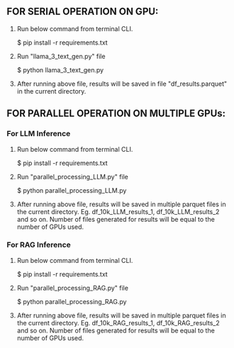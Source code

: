 ## FOR SERIAL OPERATION ON GPU:

1. Run below command from terminal CLI.

      $ pip install -r requirements.txt

2. Run "llama_3_text_gen.py" file
   
      $ python llama_3_text_gen.py
   
3. After running above file, results will be saved in file "df_results.parquet" in the current directory.


## FOR PARALLEL OPERATION ON MULTIPLE GPUs:

### For LLM Inference
1. Run below command from terminal CLI.

      $ pip install -r requirements.txt

2. Run "parallel_processing_LLM.py" file
   
      $ python parallel_processing_LLM.py
   
3. After running above file, results will be saved in multiple parquet files in the current directory. Eg. df_10k_LLM_results_1, df_10k_LLM_results_2 and so on. Number of files generated for results will be equal to the number of GPUs used.

### For RAG Inference
1. Run below command from terminal CLI.

      $ pip install -r requirements.txt

2. Run "parallel_processing_RAG.py" file
   
      $ python parallel_processing_RAG.py
   
3. After running above file, results will be saved in multiple parquet files in the current directory. Eg. df_10k_RAG_results_1, df_10k_RAG_results_2 and so on. Number of files generated for results will be equal to the number of GPUs used.
